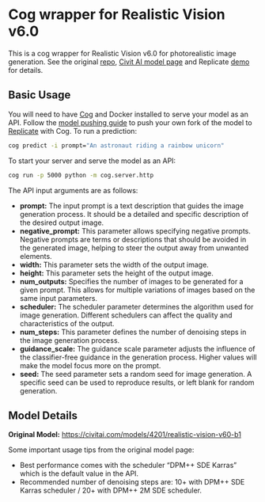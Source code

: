 # Cog wrapper for Realistic Vision v6.0
This is a cog wrapper for Realistic Vision v6.0 for photorealistic image generation. See the original [repo](https://huggingface.co/SG161222/Realistic_Vision_V6.0_B1_noVAE), [Civit AI model page](https://civitai.com/models/4201/realistic-vision-v60-b1) and Replicate [demo](https://replicate.com/adirik/realistic-vision-v6.0) for details.


## Basic Usage
You will need to have [Cog](https://github.com/replicate/cog/blob/main/docs/getting-started-own-model.md) and Docker installed to serve your model as an API. Follow the [model pushing guide](https://replicate.com/docs/guides/push-a-model) to push your own fork of the model to [Replicate](https://replicate.com) with Cog. To run a prediction:

```bash
cog predict -i prompt="An astronaut riding a rainbow unicorn"
```

To start your server and serve the model as an API:
```bash
cog run -p 5000 python -m cog.server.http
```

The API input arguments are as follows:

- **prompt:** The input prompt is a text description that guides the image generation process. It should be a detailed and specific description of the desired output image.  
- **negative_prompt:** This parameter allows specifying negative prompts. Negative prompts are terms or descriptions that should be avoided in the generated image, helping to steer the output away from unwanted elements.  
- **width:** This parameter sets the width of the output image.  
- **height:** This parameter sets the height of the output image.  
- **num_outputs:** Specifies the number of images to be generated for a given prompt. This allows for multiple variations of images based on the same input parameters.  
- **scheduler:** The scheduler parameter determines the algorithm used for image generation. Different schedulers can affect the quality and characteristics of the output.  
- **num_steps:** This parameter defines the number of denoising steps in the image generation process.  
- **guidance_scale:** The guidance scale parameter adjusts the influence of the classifier-free guidance in the generation process. Higher values will make the model focus more on the prompt.  
- **seed:** The seed parameter sets a random seed for image generation. A specific seed can be used to reproduce results, or left blank for random generation.   


## Model Details

**Original Model:** https://civitai.com/models/4201/realistic-vision-v60-b1

Some important usage tips from the original model page:

- Best performance comes with the scheduler “DPM++ SDE Karras” which is the default value in the API.  
- Recommended number of denoising steps are: 10+ with DPM++ SDE Karras scheduler / 20+ with DPM++ 2M SDE scheduler.